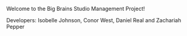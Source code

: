 Welcome to the Big Brains Studio Management Project!

Developers: Isobelle Johnson, Conor West, Daniel Real and Zachariah Pepper
